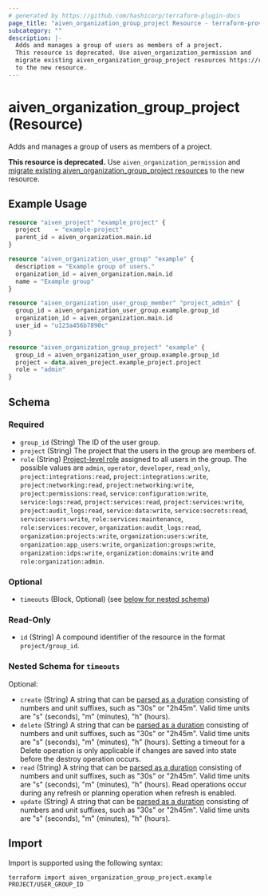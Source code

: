 ```yaml
---
# generated by https://github.com/hashicorp/terraform-plugin-docs
page_title: "aiven_organization_group_project Resource - terraform-provider-aiven"
subcategory: ""
description: |-
  Adds and manages a group of users as members of a project.
  This resource is deprecated. Use aiven_organization_permission and
  migrate existing aiven_organization_group_project resources https://registry.terraform.io/providers/aiven/aiven/latest/docs/guides/update-deprecated-resources
  to the new resource.
---
```


# aiven_organization_group_project (Resource)

Adds and manages a group of users as members of a project.

**This resource is deprecated.** Use `aiven_organization_permission` and
[migrate existing aiven_organization_group_project resources](https://registry.terraform.io/providers/aiven/aiven/latest/docs/guides/update-deprecated-resources) 
to the new resource.

## Example Usage

```terraform
resource "aiven_project" "example_project" {
  project    = "example-project"
  parent_id = aiven_organization.main.id
}

resource "aiven_organization_user_group" "example" {
  description = "Example group of users."
  organization_id = aiven_organization.main.id
  name = "Example group"
}

resource "aiven_organization_user_group_member" "project_admin" {
  group_id = aiven_organization_user_group.example.group_id
  organization_id = aiven_organization.main.id
  user_id = "u123a456b7890c" 
}

resource "aiven_organization_group_project" "example" {
  group_id = aiven_organization_user_group.example.group_id
  project = data.aiven_project.example_project.project
  role = "admin"
}
```

<!-- schema generated by tfplugindocs -->
## Schema

### Required

- `group_id` (String) The ID of the user group.
- `project` (String) The project that the users in the group are members of.
- `role` (String) [Project-level role](https://aiven.io/docs/platform/reference/project-member-privileges) assigned to all users in the group. The possible values are `admin`, `operator`, `developer`, `read_only`, `project:integrations:read`, `project:integrations:write`, `project:networking:read`, `project:networking:write`, `project:permissions:read`, `service:configuration:write`, `service:logs:read`, `project:services:read`, `project:services:write`, `project:audit_logs:read`, `service:data:write`, `service:secrets:read`, `service:users:write`, `role:services:maintenance`, `role:services:recover`, `organization:audit_logs:read`, `organization:projects:write`, `organization:users:write`, `organization:app_users:write`, `organization:groups:write`, `organization:idps:write`, `organization:domains:write` and `role:organization:admin`.

### Optional

- `timeouts` (Block, Optional) (see [below for nested schema](#nestedblock--timeouts))

### Read-Only

- `id` (String) A compound identifier of the resource in the format `project/group_id`.

<a id="nestedblock--timeouts"></a>
### Nested Schema for `timeouts`

Optional:

- `create` (String) A string that can be [parsed as a duration](https://pkg.go.dev/time#ParseDuration) consisting of numbers and unit suffixes, such as "30s" or "2h45m". Valid time units are "s" (seconds), "m" (minutes), "h" (hours).
- `delete` (String) A string that can be [parsed as a duration](https://pkg.go.dev/time#ParseDuration) consisting of numbers and unit suffixes, such as "30s" or "2h45m". Valid time units are "s" (seconds), "m" (minutes), "h" (hours). Setting a timeout for a Delete operation is only applicable if changes are saved into state before the destroy operation occurs.
- `read` (String) A string that can be [parsed as a duration](https://pkg.go.dev/time#ParseDuration) consisting of numbers and unit suffixes, such as "30s" or "2h45m". Valid time units are "s" (seconds), "m" (minutes), "h" (hours). Read operations occur during any refresh or planning operation when refresh is enabled.
- `update` (String) A string that can be [parsed as a duration](https://pkg.go.dev/time#ParseDuration) consisting of numbers and unit suffixes, such as "30s" or "2h45m". Valid time units are "s" (seconds), "m" (minutes), "h" (hours).

## Import

Import is supported using the following syntax:

```shell
terraform import aiven_organization_group_project.example PROJECT/USER_GROUP_ID
```
